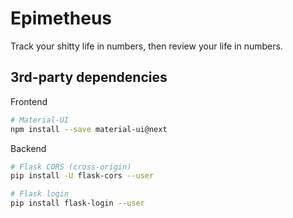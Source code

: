 # Epimetheus

Track your shitty life in numbers, then review your life in numbers.

## 3rd-party dependencies

Frontend
```bash
# Material-UI
npm install --save material-ui@next
```

Backend
```bash
# Flask CORS (cross-origin)
pip install -U flask-cors --user

# Flask login
pip install flask-login --user
```